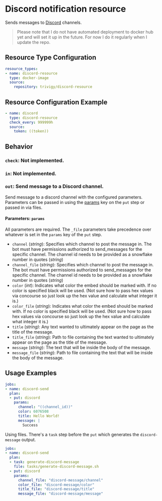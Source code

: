 # Discord notification resource

Sends messages to [Discord](https://discordapp.com/) channels.

> Please note that I do not have automated deployment to docker hub yet and 
will set it up in the future. For now I do it regularly when I update the repo.

## Resource Type Configuration

```yaml
resource_types:
- name: discord-resource
  type: docker-image
  source:
    repository: trivigy/discord-resource
```

## Resource Configuration Example
```yaml
- name: discord
  type: discord-resource
  check_every: 999999h
  source:
    token: ((token))
```

Behavior
--------

### `check`: Not implemented.

### `in`: Not implemented.

### `out`: Send message to a Discord channel.

Send message to a discord channel with the configured parameters. Parameters can be passed in using the [params](https://concourse-ci.org/jobs.html#schema.step.put-step.params) key on the `put` step or passed in via files.

#### Parameters: `params`

All parameters are required. The `_file` parameters take precedence over whatever is set in the `params` key of the `put` step.

- `channel` (_string_): Specifies which channel to post the message in. The bot must have permissions authorized to send_messages for the specific channel. The channel id needs to be provided as a snowflake number in quotes (_string_)
- `channel_file` (_string_): Specifies which channel to post the message in. The bot must have permissions authorized to send_messages for the specific channel. The channel id needs to be provided as a snowflake number in quotes (_string_)
- `color` (_int_): Indicates what color the embed should be marked with. If no color is specified black will be used. (Not sure how to pass hex values via concourse so just look up the hex value and calculate what integer it is.)
- `color_file` (_string_): Indicates what color the embed should be marked with. If no color is specified black will be used. (Not sure how to pass hex values via concourse so just look up the hex value and calculate what integer it is.)
- `title` (_string)_: Any text wanted to ultimately appear on the page as the title of the message.
- `title_file` (_string_): Path to file containing the text wanted to ultimately appear on the page as the title of the message.
- `message` (_string_): The text that will be inside the body of the message.
- `message_file` (_string_): Path to file containing the text that will be inside the body of the message.

## Usage Examples
```yaml
jobs:
- name: discord-send
  plan:
  - put: discord
    params:
      channel: "((channel_id))"
      color: 6076508
      title: Hello World!
      message: |
        Success
```

Using files. There's a `task` step before the `put` which generates the `discord-message` output.

```yaml
jobs:
- name: discord-send
  plan:
  - task: generate-discord-message
    file: tasks/generate-discord-message.sh
  - put: discord
    params:
      channel_file: "discord-message/channel"
      color_file: "discord-message/color"
      title_file: "discord-message/title"
      message_file: "discord-message/message"
```
